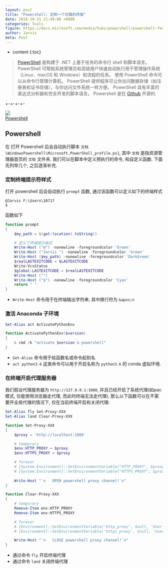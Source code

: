 ```yaml
---
layout: post
title: "Powershell: 定制一个优雅的终端"
date: 2018-10-31 21:49:00 +0800
categories: Tools
figure: https://docs.microsoft.com/media/hubs/powershell/powershell-features-windows.svg
author: Jarvis
meta: Post
---
```


* content
{:toc}

> [PowerShell](https://docs.microsoft.com/zh-cn/powershell/scripting/powershell-scripting?view=powershell-6) 是构建于 .NET 上基于任务的命令行 shell 和脚本语言。 PowerShell 可帮助系统管理员和高级用户快速自动执行用于管理操作系统（Linux、macOS 和 Windows）和流程的任务。
> 使用 PowerShell 命令可以从命令行管理计算机。 PowerShell 提供程序可让你访问数据存储（如注册表和证书存储），与你访问文件系统一样方便。 PowerShell 具有丰富的表达式分析器和完全开发的脚本语言。
> Powershell 是在 [Github](https://github.com/powershell/powershell) 开源的.

+-+-+-+-


<div class="polaroid">
    <img class="cool-img" src="https://docs.microsoft.com/media/hubs/powershell/powershell-features-windows.svg" Shannon/>
    <div class="container">
        <a href="https://docs.microsoft.comzh-cn/powershell/scripting/powershell-scripting?view=powershell-6">Powershell</a>
    </div>
</div>

## Powershell

在 打开 Powershell 后会自动执行脚本 `文档\WindowsPowershell\Microsoft.PowerShell_profile.ps1`, 其中 `文档` 是指资源管理器首页的 `文档` 文件夹. 我们可以在脚本中定义预执行的命令, 和自定义函数. 下面先列举几个, 之后逐渐补充.

### 定制终端提示符样式

打开 powershell 后会自动执行 `prompt` 函数, 通过该函数可以定义如下的终端样式

```
@Jarvis F:\Users\10717
$
```

函数如下

```powershell
function prompt  
{
    $my_path = $(get-location).toString()

    # 定义了终端提示格式
    Write-Host ("@") -nonewline -foregroundcolor 'Green'  
    Write-Host ("Jarvis ") -nonewline -foregroundcolor 'Green'  
    Write-Host ($my_path) -nonewline -foregroundcolor 'DarkGreen'  
    $realLASTEXITCODE = $LASTEXITCODE
    Write-VcsStatus
    $global:LASTEXITCODE = $realLASTEXITCODE
    Write-Host ("")
    Write-Host ("$") -nonewline -foregroundcolor 'Cyan'  
    return " "  
}
```

* `Write-Host` 命令用于在终端输出字符串, 其中换行符为 `&apos;n`

### 激活 Anaconda 子环境

```powershell
Set-Alias act ActivatePythonEnv

function ActivatePythonEnv($version)
{
    & cmd /k "activate $version & powershell"
}
```

* `Set-Alias` 命令用于给函数名或命令起别名
* `act python3.6` 这类命令可以用于开启名称为 `python3.6` 的 conda 虚拟环境.

### 在终端开启代理服务器

我们假设代理服务器为 `http://127.0.0.1:1080`, 并且已经开启了系统代理(如pac模式, 仅能使用浏览器走代理, 而此时终端无法走代理), 那么以下函数可以在不需要开全局代理的情况下, 仅在当前终端开启和关闭代理:

```powershell
Set-Alias fly Set-Proxy-XXX
Set-Alias land Clear-Proxy-XXX

function Set-Proxy-XXX
{
    $proxy = 'http://localhost:1080'

    # temporary
    $env:HTTP_PROXY = $proxy
    $env:HTTPS_PROXY = $proxy

    # forever
    # [System.Environment]::SetEnvironmentVariable("HTTP_PROXY", $proxy, "User")
    # [System.Environment]::SetEnvironmentVariable("HTTPS_PROXY", $proxy, "User")
    
    Write-Host "`n   OPEN powershell proxy channel!`n"
}

function Clear-Proxy-XXX
{
    # temporary
    Remove-Item env:HTTP_PROXY
    Remove-Item env:HTTPS_PROXY

    # forever
    # [Environment]::SetEnvironmentVariable('http_proxy', $null, 'User')
    # [Environment]::SetEnvironmentVariable('https_proxy', $null, 'User')

    Write-Host "`n   CLOSE powershell proxy channel!`n"
}
```

* 通过命令 `fly` 开启终端代理
* 通过命令 `land` 关闭终端代理
